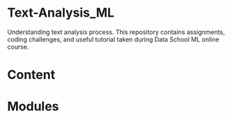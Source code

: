 # Text-Analysis_ML

Understanding text analysis process. This repository contains assignments, coding challenges, and useful tutorial taken during Data School ML online course.

# Content

# Modules
